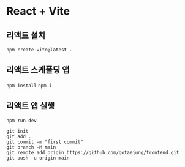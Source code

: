 # React + Vite
## 리액트 설치
`npm create vite@latest .`

## 리액트 스케폴딩 앱
`npm install`
`npm i`

## 리액트 앱 실행
`npm run dev`

```
git init
git add .
git commit -m "first commit"
git branch -M main
git remote add origin https://github.com/gotaejung/frontend.git
git push -u origin main
```